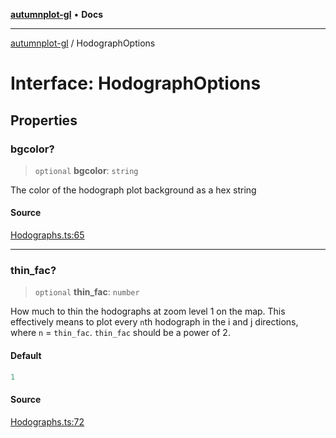 [**autumnplot-gl**](../index.md) • **Docs**

***

[autumnplot-gl](../globals.md) / HodographOptions

# Interface: HodographOptions

## Properties

### bgcolor?

> `optional` **bgcolor**: `string`

The color of the hodograph plot background as a hex string

#### Source

[Hodographs.ts:65](https://github.com/tsupinie/autumnplot-gl/blob/da83b636ef88a1d3337f3a9820a0b90f5b249286/src/Hodographs.ts#L65)

***

### thin\_fac?

> `optional` **thin\_fac**: `number`

How much to thin the hodographs at zoom level 1 on the map. This effectively means to plot every `n`th hodograph in the i and j directions, where `n` = 
`thin_fac`. `thin_fac` should be a power of 2.

#### Default

```ts
1
```

#### Source

[Hodographs.ts:72](https://github.com/tsupinie/autumnplot-gl/blob/da83b636ef88a1d3337f3a9820a0b90f5b249286/src/Hodographs.ts#L72)
